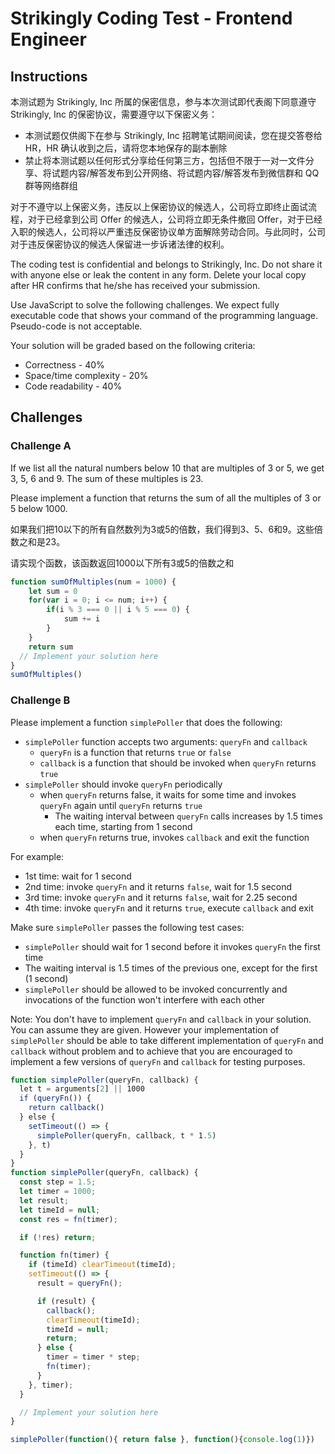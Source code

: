 # Strikingly Coding Test - Frontend Engineer

## Instructions

本测试题为 Strikingly, Inc 所属的保密信息，参与本次测试即代表阁下同意遵守 Strikingly, Inc 的保密协议，需要遵守以下保密义务：

- 本测试题仅供阁下在参与 Strikingly, Inc 招聘笔试期间阅读，您在提交答卷给 HR，HR 确认收到之后，请将您本地保存的副本删除
- 禁止将本测试题以任何形式分享给任何第三方，包括但不限于一对一文件分享、将试题内容/解答发布到公开网络、将试题内容/解答发布到微信群和 QQ 群等网络群组

对于不遵守以上保密义务，违反以上保密协议的候选人，公司将立即终止面试流程，对于已经拿到公司 Offer 的候选人，公司将立即无条件撤回 Offer，对于已经入职的候选人，公司将以严重违反保密协议单方面解除劳动合同。与此同时，公司对于违反保密协议的候选人保留进一步诉诸法律的权利。

The coding test is confidential and belongs to Strikingly, Inc. Do not share it with anyone else or leak the content in any form. Delete your local copy after HR confirms that he/she has received your submission.

Use JavaScript to solve the following challenges. We expect fully executable code that shows your command of the programming language. Pseudo-code is not acceptable.

Your solution will be graded based on the following criteria:

- Correctness - 40%
- Space/time complexity - 20%
- Code readability - 40%

## Challenges

### Challenge A

If we list all the natural numbers below 10 that are multiples of 3 or 5, we get 3, 5, 6 and 9. The sum of these multiples is 23.

Please implement a function that returns the sum of all the multiples of 3 or 5 below 1000.

如果我们把10以下的所有自然数列为3或5的倍数，我们得到3、5、6和9。这些倍数之和是23。

请实现个函数，该函数返回1000以下所有3或5的倍数之和

```javascript
function sumOfMultiples(num = 1000) {
    let sum = 0
    for(var i = 0; i <= num; i++) {
        if(i % 3 === 0 || i % 5 === 0) {
            sum += i
        }
    }
    return sum
  // Implement your solution here
}
sumOfMultiples()
```

### Challenge B

Please implement a function `simplePoller` that does the following:

- `simplePoller` function accepts two arguments: `queryFn` and `callback`
  - `queryFn` is a function that returns `true` or `false`
  - `callback` is a function that should be invoked when `queryFn` returns `true`
- `simplePoller` should invoke `queryFn` periodically
  - when `queryFn` returns false, it waits for some time and invokes `queryFn` again until `queryFn` returns `true`
    - The waiting interval between `queryFn` calls increases by 1.5 times each time, starting from 1 second
  - when `queryFn` returns true, invokes `callback` and exit the function

For example:

- 1st time: wait for 1 second
- 2nd time: invoke `queryFn` and it returns `false`, wait for 1.5 second
- 3rd time: invoke `queryFn` and it returns `false`, wait for 2.25 second
- 4th time: invoke `queryFn` and it returns `true`, execute `callback` and exit

Make sure `simplePoller` passes the following test cases:

- `simplePoller` should wait for 1 second before it invokes `queryFn` the first time
- The waiting interval is 1.5 times of the previous one, except for the first (1 second)
- `simplePoller` should be allowed to be invoked concurrently and invocations of the function won't interfere with each other

Note: You don't have to implement `queryFn` and `callback` in your solution. You can assume they are given. However your implementation of `simplePoller` should be able to take different implementation of `queryFn` and `callback` without problem and to achieve that you are encouraged to implement a few versions of `queryFn` and `callback` for testing purposes.

```javascript
function simplePoller(queryFn, callback) {
  let t = arguments[2] || 1000
  if (queryFn()) {
    return callback()
  } else {
    setTimeout(() => {
      simplePoller(queryFn, callback, t * 1.5)
    }, t)
  }
}
function simplePoller(queryFn, callback) {
  const step = 1.5;
  let timer = 1000;
  let result;
  let timeId = null;
  const res = fn(timer);

  if (!res) return;

  function fn(timer) {
    if (timeId) clearTimeout(timeId);
    setTimeout(() => {
      result = queryFn();

      if (result) {
        callback();
        clearTimeout(timeId);
        timeId = null;
        return;
      } else {
        timer = timer * step;
        fn(timer);
      }
    }, timer);
  }

  // Implement your solution here
}

simplePoller(function(){ return false }, function(){console.log(1)})
```

